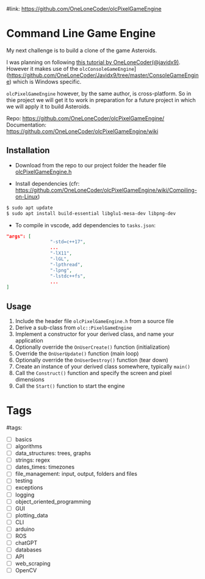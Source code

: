 #link: https://github.com/OneLoneCoder/olcPixelGameEngine

# Command Line Game Engine

My next challenge is to build a clone of the game Asteroids. 

I was planning on following [this tutorial by OneLoneCoder(@javidx9)](https://www.youtube.com/watch?v=QgDR8LrRZhk). However it makes use of the `olcConsoleGameEngine`](https://github.com/OneLoneCoder/Javidx9/tree/master/ConsoleGameEngine) which is Windows specific. 

`olcPixelGameEngine` however, by the same author, is cross-platform. So in thie project we will get it to work in preparation for a future project in which we will apply it to build Asteroids.

Repo: https://github.com/OneLoneCoder/olcPixelGameEngine/
Documentation: https://github.com/OneLoneCoder/olcPixelGameEngine/wiki

## Installation

* Download from the repo to our project folder the header file [olcPixelGameEngine.h](https://github.com/OneLoneCoder/olcPixelGameEngine/blob/master/olcPixelGameEngine.h)

* Install dependencies (cfr: https://github.com/OneLoneCoder/olcPixelGameEngine/wiki/Compiling-on-Linux)

```bash
$ sudo apt update
$ sudo apt install build-essential libglu1-mesa-dev libpng-dev
```
* To compile in vscode, add dependencies to `tasks.json`:

```json
"args": [
                "-std=c++17",
                ...
                "-lX11",
                "-lGL",
                "-lpthread",
                "-lpng",
                "-lstdc++fs",
                ...
]
```

## Usage

1. Include the header file `olcPixelGameEngine.h` from a source file
2. Derive a sub-class from `olc::PixelGameEngine`
3. Implement a constructor for your derived class, and name your application
4. Optionally override the `OnUserCreate()` function (initialization)
5. Override the `OnUserUpdate()` function (main loop)
6. Optionally override the `OnUserDestroy()` function (tear down)
7. Create an instance of your derived class somewhere, typically `main()`
8. Call the `Construct()` function and specify the screen and pixel dimensions
9. Call the `Start()` function to start the engine

# Tags
#tags: 

- [ ] basics
- [ ] algorithms
- [ ] data_structures: trees, graphs
- [ ] strings: regex
- [ ] dates_times: timezones
- [ ] file_management: input, output, folders and files
- [ ] testing
- [ ] exceptions
- [ ] logging
- [ ] object_oriented_programming
- [ ] GUI
- [ ] plotting_data
- [ ] CLI
- [ ] arduino
- [ ] ROS
- [ ] chatGPT
- [ ] databases
- [ ] API
- [ ] web_scraping
- [ ] OpenCV